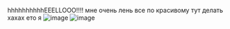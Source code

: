 hhhhhhhhhhEEELLOOO!!!! 
мне очень лень все по красивому тут делать хахах ето я
![image](https://github.com/kowrizh/hewwo/assets/123866402/e00c0624-50a0-477f-a9ab-7269c3ee7a81)
![image](https://github.com/kowrizh/kowrizh/assets/123866402/4f635d48-2a69-4a7e-916a-21f94d2b5b9d)
